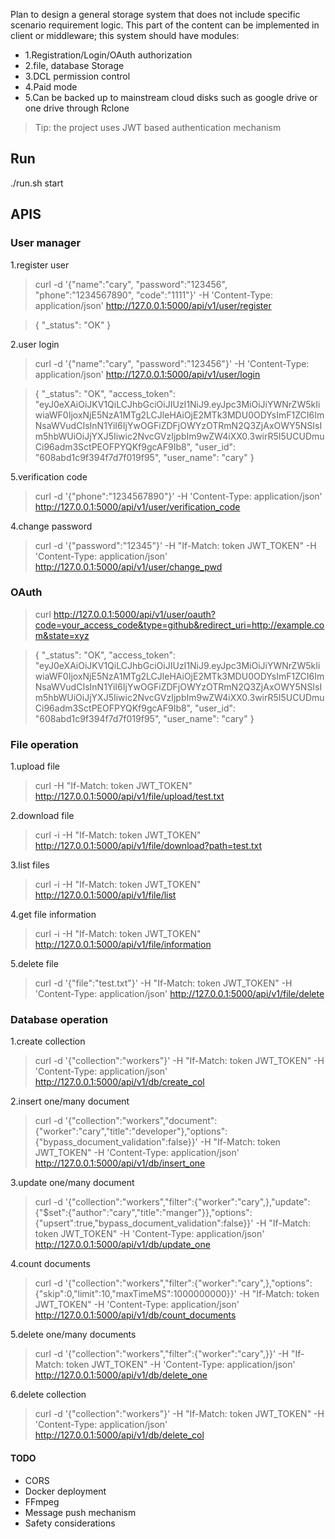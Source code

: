 Plan to design a general storage system that does not include specific scenario requirement logic. This part of the content can be implemented in client or middleware; this system should have modules: 
* 1.Registration/Login/OAuth authorization 
* 2.file, database Storage 
* 3.DCL permission control 
* 4.Paid mode 
* 5.Can be backed up to mainstream cloud disks such as google drive or one drive through Rclone

>Tip: the project uses JWT based authentication mechanism


## Run
./run.sh start


## APIS

### User manager
1.register user
>curl -d '{"name":"cary", "password":"123456", "phone":"1234567890", "code":"1111"}' -H 'Content-Type: application/json' http://127.0.0.1:5000/api/v1/user/register

> {
"_status": "OK"
}

2.user login
>curl -d '{"name":"cary", "password":"123456"}' -H 'Content-Type: application/json' http://127.0.0.1:5000/api/v1/user/login

> {
"_status": "OK",
"access_token": "eyJ0eXAiOiJKV1QiLCJhbGciOiJIUzI1NiJ9.eyJpc3MiOiJiYWNrZW5kIiwiaWF0IjoxNjE5NzA1MTg2LCJleHAiOjE2MTk3MDU0ODYsImF1ZCI6ImNsaWVudCIsInN1YiI6IjYwOGFiZDFjOWYzOTRmN2Q3ZjAxOWY5NSIsIm5hbWUiOiJjYXJ5Iiwic2NvcGVzIjpbIm9wZW4iXX0.3wirR5I5UCUDmuCi96adm3SctPEOFPYQKf9gcAF9Ib8",
"user_id": "608abd1c9f394f7d7f019f95",
"user_name": "cary"
}

5.verification code
>curl -d '{"phone":"1234567890"}' -H 'Content-Type: application/json' http://127.0.0.1:5000/api/v1/user/verification_code

4.change password
>curl -d '{"password":"12345"}' -H "If-Match: token JWT_TOKEN" -H 'Content-Type: application/json' http://127.0.0.1:5000/api/v1/user/change_pwd

### OAuth
>curl http://127.0.0.1:5000/api/v1/user/oauth?code=your_access_code&type=github&redirect_uri=http://example.com&state=xyz

> {
"_status": "OK",
"access_token": "eyJ0eXAiOiJKV1QiLCJhbGciOiJIUzI1NiJ9.eyJpc3MiOiJiYWNrZW5kIiwiaWF0IjoxNjE5NzA1MTg2LCJleHAiOjE2MTk3MDU0ODYsImF1ZCI6ImNsaWVudCIsInN1YiI6IjYwOGFiZDFjOWYzOTRmN2Q3ZjAxOWY5NSIsIm5hbWUiOiJjYXJ5Iiwic2NvcGVzIjpbIm9wZW4iXX0.3wirR5I5UCUDmuCi96adm3SctPEOFPYQKf9gcAF9Ib8",
"user_id": "608abd1c9f394f7d7f019f95",
"user_name": "cary"
}

### File operation
1.upload file
>curl -H "If-Match: token JWT_TOKEN" http://127.0.0.1:5000/api/v1/file/upload/test.txt

2.download file
>curl -i -H "If-Match: token JWT_TOKEN" http://127.0.0.1:5000/api/v1/file/download?path=test.txt

3.list files
>curl -i -H "If-Match: token JWT_TOKEN" http://127.0.0.1:5000/api/v1/file/list

4.get file information
>curl -i -H "If-Match: token JWT_TOKEN" http://127.0.0.1:5000/api/v1/file/information

5.delete file
>curl -d '{"file":"test.txt"}' -H "If-Match: token JWT_TOKEN" -H 'Content-Type: application/json' http://127.0.0.1:5000/api/v1/file/delete

### Database operation
1.create collection
>curl -d '{"collection":"workers"}' -H "If-Match: token JWT_TOKEN" -H 'Content-Type: application/json' http://127.0.0.1:5000/api/v1/db/create_col

2.insert one/many document
>curl -d '{"collection":"workers","document":{"worker":"cary","title":"developer"},"options":{"bypass_document_validation":false}}' -H "If-Match: token JWT_TOKEN" -H 'Content-Type: application/json' http://127.0.0.1:5000/api/v1/db/insert_one

3.update one/many document
>curl -d '{"collection":"workers","filter":{"worker":"cary",},"update":{"$set":{"author":"cary","title":"manger"}},"options":{"upsert":true,"bypass_document_validation":false}}' -H "If-Match: token JWT_TOKEN" -H 'Content-Type: application/json' http://127.0.0.1:5000/api/v1/db/update_one

4.count documents
>curl -d '{"collection":"workers","filter":{"worker":"cary",},"options":{"skip":0,"limit":10,"maxTimeMS":1000000000}}' -H "If-Match: token JWT_TOKEN" -H 'Content-Type: application/json' http://127.0.0.1:5000/api/v1/db/count_documents

5.delete one/many documents
>curl -d '{"collection":"workers","filter":{"worker":"cary",}}' -H "If-Match: token JWT_TOKEN" -H 'Content-Type: application/json' http://127.0.0.1:5000/api/v1/db/delete_one

6.delete collection
>curl -d '{"collection":"workers"}' -H "If-Match: token JWT_TOKEN" -H 'Content-Type: application/json' http://127.0.0.1:5000/api/v1/db/delete_col


#### TODO
* CORS
* Docker deployment
* FFmpeg
* Message push mechanism
* Safety considerations

